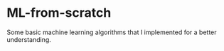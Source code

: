 # ML-from-scratch
Some basic machine learning algorithms that I implemented for a better understanding.